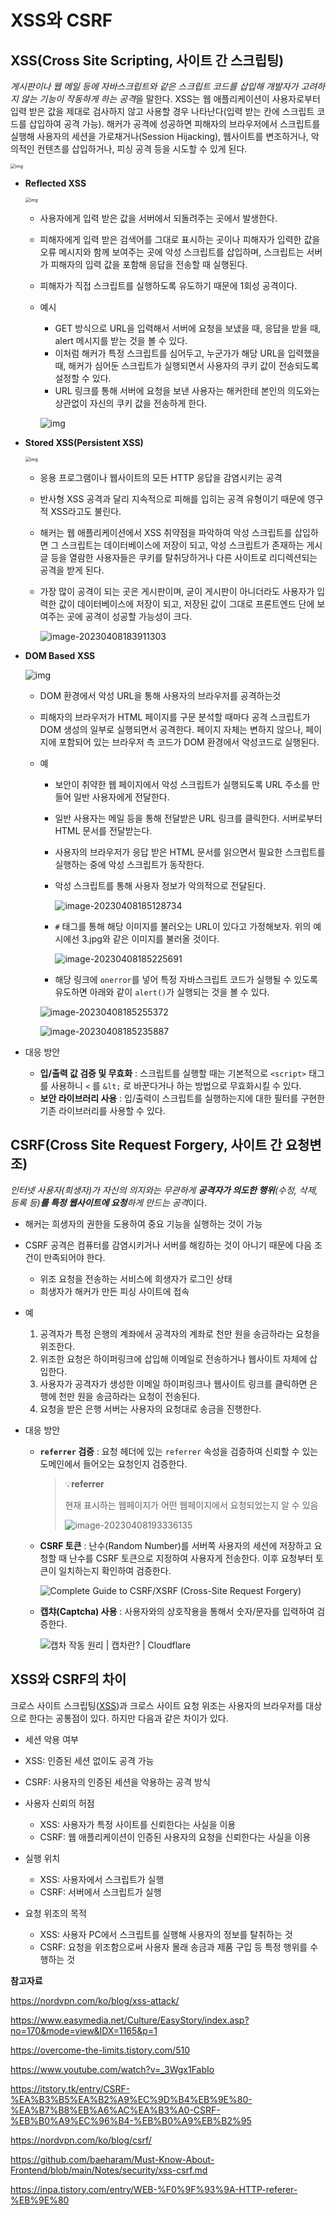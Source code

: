 # XSS와 CSRF

## XSS(Cross Site Scripting, 사이트 간 스크립팅)

*게시판이나 웹 메일 등에 자바스크립트와 같은 스크립트 코드를 삽입해 개발자가 고려하지 않는 기능이 작동하게 하는 공격*을 말한다. XSS는 웹 애플리케이션이 사용자로부터 입력 받은 값을 제대로 검사하지 않고 사용할 경우 나타난다(입력 받는 칸에 스크립트 코드를 삽입하여 공격 가능). 해커가 공격에 성공하면 피해자의 브라우저에서 스크립트를 실행해 사용자의 세션을 가로채거나(Session Hijacking), 웹사이트를 변조하거나, 악의적인 컨텐츠를 삽입하거나, 피싱 공격 등을 시도할 수 있게 된다.

<img src="assets/img-1680945097934-1.png" alt="img" style="zoom:50%;" />



- **Reflected XSS**

  <img src="assets/img-1680945241451-7.png" alt="img" style="zoom: 50%;" />

  - 사용자에게 입력 받은 값을 서버에서 되돌려주는 곳에서 발생한다.

  -  피해자에게 입력 받은 검색어를 그대로 표시하는 곳이나 피해자가 입력한 값을 오류 메시지와 함께 보여주는 곳에 악성 스크립트를 삽입하며, 스크립트는 서버가 피해자의 입력 값을 포함해 응답을 전송할 때 실행된다.

  - 피해자가 직접 스크립트를 실행하도록 유도하기 때문에 1회성 공격이다.

  - 예시

    - GET 방식으로 URL을 입력해서 서버에 요청을 보냈을 때, 응답을 받을 때, alert 메시지를 받는 것을 볼 수 있다. 
    - 이처럼 해커가 특정 스크립트를 심어두고, 누군가가 해당 URL을 입력했을 때, 해커가 심어둔 스크립트가 실행되면서 사용자의 쿠키 값이 전송되도록 설정할 수 있다. 
    - URL 링크를 통해 서버에 요청을 보낸 사용자는 해커한테 본인의 의도와는 상관없이 자신의 쿠키 값을 전송하게 한다.

    ![img](assets/img-1680945368757-10.png)

    

- **Stored XSS(Persistent XSS)**

  <img src="assets/img-1680945174612-4.png" alt="img" style="zoom: 50%;" />

  - 응용 프로그램이나 웹사이트의 모든 HTTP 응답을 감염시키는 공격

  - 반사형 XSS 공격과 달리 지속적으로 피해를 입히는 공격 유형이기 때문에 영구적 XSS라고도 불린다.

  - 해커는 웹 애플리케이션에서 XSS 취약점을 파악하여 악성 스크립트를 삽입하면 그 스크립트는 데이터베이스에 저장이 되고, 악성 스크립트가 존재하는 게시글 등을 열람한 사용자들은 쿠키를 탈취당하거나 다른 사이트로 리디렉션되는 공격을 받게 된다.

  - 가장 많이 공격이 되는 곳은 게시판이며, 굳이 게시판이 아니더라도 사용자가 입력한 값이 데이터베이스에 저장이 되고, 저장된 값이 그대로 프론트엔드 단에 보여주는 곳에 공격이 성공할 가능성이 크다.

    ![image-20230408183911303](assets/image-20230408183911303.png)

    

- **DOM Based XSS**

  ![img](assets/dom-based-cross-site-scripting-1.jpeg)

  - DOM 환경에서 악성 URL을 통해 사용자의 브라우저를 공격하는것

  - 피해자의 브라우저가 HTML 페이지를 구문 분석할 때마다 공격 스크립트가 DOM 생성의 일부로 실행되면서 공격한다. 페이지 자체는 변하지 않으나, 페이지에 포함되어 있는 브라우저 측 코드가 DOM 환경에서 악성코드로 실행된다. 

  - 예

    - 보안이 취약한 웹 페이지에서 악성 스크립트가 실행되도록 URL 주소를 만들어 일반 사용자에게 전달한다.

    - 일반 사용자는 메일 등을 통해 전달받은 URL 링크를 클릭한다. 서버로부터 HTML 문서를 전달받는다.

    - 사용자의 브라우저가 응답 받은 HTML 문서를 읽으면서 필요한 스크립트를 실행하는 중에 악성 스크립트가 동작한다.

    - 악성 스크립트를 통해 사용자 정보가 악의적으로 전달된다.

      ![image-20230408185128734](assets/image-20230408185128734.png)

    - `#` 태그를 통해 해당 이미지를 불러오는 URL이 있다고 가정해보자. 위의 예시에선 3.jpg와 같은 이미지를 불러올 것이다.

      ![image-20230408185225691](assets/image-20230408185225691.png)

    - 해당 링크에 `onerror`를 넣어 특정 자바스크립트 코드가 실행될 수 있도록 유도하면 아래와 같이 `alert()`가 실행되는 것을 볼 수 있다.

    ![image-20230408185255372](assets/image-20230408185255372.png)

    ![image-20230408185235887](assets/image-20230408185235887.png)

- 대응 방안
  - **입/출력 값 검증 및 무효화** : 스크립트를 실행할 때는 기본적으로 `<script>` 태그를 사용하니 `<` 를 `&lt;` 로 바꾼다거나 하는 방법으로 무효화시킬 수 있다.
  - **보안 라이브러리 사용** : 입/출력이 스크립트를 실행하는지에 대한 필터를 구현한 기존 라이브러리를 사용할 수 있다.



## CSRF(Cross Site Request Forgery, 사이트 간 요청변조)

*인터넷 사용자(희생자)가 자신의 의지와는 무관하게 **공격자가 의도한 행위**(수정, 삭제, 등록 등)**를 특정 웹사이트에 요청**하게 만드는 공격*이다.

- 해커는 희생자의 권한을 도용하여 중요 기능을 실행하는 것이 가능

- CSRF 공격은 컴퓨터를 감염시키거나 서버를 해킹하는 것이 아니기 때문에 다음 조건이 만족되어야 한다.
  - 위조 요청을 전송하는 서비스에 희생자가 로그인 상태
  - 희생자가 해커가 만든 피싱 사이트에 접속
  
- 예
  1. 공격자가 특정 은행의 계좌에서 공격자의 계좌로 천만 원을 송금하라는 요청을 위조한다.
  2. 위조한 요청은 하이퍼링크에 삽입해 이메일로 전송하거나 웹사이트 자체에 삽입한다.
  3. 사용자가 공격자가 생성한 이메일 하이퍼링크나 웹사이트 링크를 클릭하면 은행에 천만 원을 송금하라는 요청이 전송된다.
  4. 요청을 받은 은행 서버는 사용자의 요청대로 송금을 진행한다.
  
- 대응 방안

  - **`referrer` 검증** : 요청 헤더에 있는 `referrer` 속성을 검증하여 신뢰할 수 있는 도메인에서 들어오는 요청인지 검증한다.

    > 💡**referrer**
    >
    > 현재 표시하는 웹페이지가 어떤 웹페이지에서 요청되었는지 알 수 있음
    >
    > ![image-20230408193336135](assets/image-20230408193336135.png)

  - **CSRF 토큰** : 난수(Random Number)를 서버쪽 사용자의 세션에 저장하고 요청할 때 난수를 CSRF 토큰으로 지정하여 사용자게 전송한다. 이후 요청부터 토큰이 일치하는지 확인하여 검증한다.

    ![Complete Guide to CSRF/XSRF (Cross-Site Request Forgery)](assets/csrf-token-double-submit_hu90d048799698bcd6436029883cf6212e_37810_636x0_resize_box_3.png)

  - **캡챠(Captcha) 사용** : 사용자와의 상호작용을 통해서 숫자/문자를 입력하여 검증한다.

    ![캡차 작동 원리 | 캡차란? | Cloudflare](assets/captcha.png)




## XSS와 CSRF의 차이

크로스 사이트 스크립팅([XSS](https://nordvpn.com/ko/blog/xss-attack/))과 크로스 사이트 요청 위조는 사용자의 브라우저를 대상으로 한다는 공통점이 있다. 하지만 다음과 같은 차이가 있다.

-  세션 악용 여부
  - XSS: 인증된 세션 없이도 공격 가능
  - CSRF: 사용자의 인증된 세션을 악용하는 공격 방식

- 사용자 신뢰의 허점
  - XSS: 사용자가 특정 사이트를 신뢰한다는 사실을 이용
  - CSRF: 웹 애플리케이션이 인증된 사용자의 요청을 신뢰한다는 사실을 이용

- 실행 위치
  - XSS: 사용자에서 스크립트가 실행
  - CSRF: 서버에서 스크립트가 실행

- 요청 위조의 목적
  - XSS: 사용자 PC에서 스크립트를 실행해 사용자의 정보를 탈취하는 것
  - CSRF: 요청을 위조함으로써 사용자 몰래 송금과 제품 구입 등 특정 행위를 수행하는 것



**참고자료**

https://nordvpn.com/ko/blog/xss-attack/

https://www.easymedia.net/Culture/EasyStory/index.asp?no=170&mode=view&IDX=1165&p=1

https://overcome-the-limits.tistory.com/510

https://www.youtube.com/watch?v=_3Wgx1FabIo

https://itstory.tk/entry/CSRF-%EA%B3%B5%EA%B2%A9%EC%9D%B4%EB%9E%80-%EA%B7%B8%EB%A6%AC%EA%B3%A0-CSRF-%EB%B0%A9%EC%96%B4-%EB%B0%A9%EB%B2%95

https://nordvpn.com/ko/blog/csrf/

https://github.com/baeharam/Must-Know-About-Frontend/blob/main/Notes/security/xss-csrf.md

https://inpa.tistory.com/entry/WEB-%F0%9F%93%9A-HTTP-referer-%EB%9E%80
